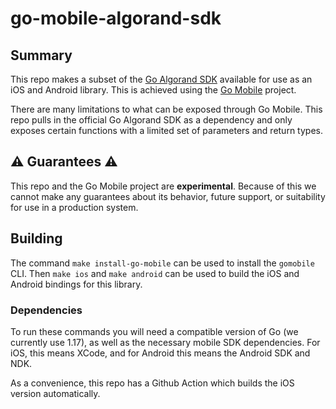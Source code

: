 # go-mobile-algorand-sdk

## Summary

This repo makes a subset of the [Go Algorand SDK](https://github.com/algorand/go-algorand-sdk) available for use as an iOS and Android library. This is achieved using the [Go Mobile](https://pkg.go.dev/golang.org/x/mobile) project.

There are many limitations to what can be exposed through Go Mobile. This repo pulls in the official Go Algorand SDK as a dependency and only exposes certain functions with a limited set of parameters and return types.

## :warning: Guarantees :warning:

This repo and the Go Mobile project are **experimental**. Because of this we cannot make any guarantees about its behavior, future support, or suitability for use in a production system.

## Building

The command `make install-go-mobile` can be used to install the `gomobile` CLI. Then `make ios` and `make android` can be used to build the iOS and Android bindings for this library.

### Dependencies

To run these commands you will need a compatible version of Go (we currently use 1.17), as well as the necessary mobile SDK dependencies. For iOS, this means XCode, and for Android this means the Android SDK and NDK.

As a convenience, this repo has a Github Action which builds the iOS version automatically.
